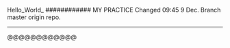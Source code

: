 Hello_World_
############
MY PRACTICE
Changed 09:45 9 Dec.
Branch master origin repo.
************
@@@@@@@@@@@@
